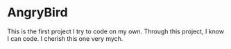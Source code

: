 # AngryBird
This is the first project I try to code on my own. Through this project, I know I can code. I cherish this one very mych.
